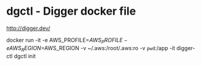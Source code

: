 # dgctl - Digger docker file

http://digger.dev/

docker run -it -e AWS_PROFILE=$AWS_PROFILE -e AWS_REGION=$AWS_REGION -v ~/.aws:/root/.aws:ro -v `pwd`:/app -it digger-ctl dgctl init